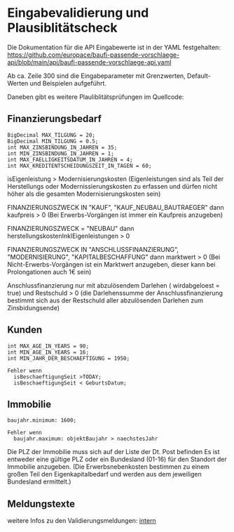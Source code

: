 # Eingabevalidierung und Plausiblitätscheck

Die Dokumentation für die API Eingabewerte ist in der YAML festgehalten:
https://github.com/europace/baufi-passende-vorschlaege-api/blob/main/api/baufi-passende-vorschlaege-api.yaml

Ab ca. Zeile 300 sind die Eingabeparameter mit Grenzwerten, Default-Werten und Beispielen aufgeführt.

Daneben gibt es weitere Plauliblitätsprüfungen im Quellcode:

## Finanzierungsbedarf
```
BigDecimal MAX_TILGUNG = 20;
BigDecimal MIN_TILGUNG = 0.5;
int MAX_ZINSBINDUNG_IN_JAHREN = 35;
int MIN_ZINSBINDUNG_IN_JAHREN = 1;
int MAX_FAELLIGKEITSDATUM_IN_JAHREN = 4;
int MAX_KREDITENTSCHEIDUNGSZEIT_IN_TAGEN = 60;
```
isEigenleistung > Modernisierungskosten 
(Eigenleistungen sind als Teil der Herstellungs oder Modernissierungskosten zu erfassen  und dürfen nicht höher als die gesamten Modernisierungskosten sein)

FINANZIERUNGSZWECK IN "KAUF", "KAUF_NEUBAU_BAUTRAEGER" dann kaufpreis > 0
(Bei Erwerbs-Vorgängen ist immer ein Kaufpreis anzugeben)

FINANZIERUNGSZWECK = "NEUBAU" dann herstellungskostenInklEigenleistungen > 0

FINANZIERUNGSZWECK IN "ANSCHLUSSFINANZIERUNG", "MODERNISIERUNG", "KAPITALBESCHAFFUNG" dann marktwert > 0 
(Bei Nicht-Erwerbs-Vorgängen ist ein Marktwert anzugeben, dieser kann bei Prolongationen auch 1€ sein)

Anschlussfinanzierung nur mit abzulösendem Darlehen ( wirdabgeloest = true) und Restschuld > 0
(die Darlehenssumme der Anschlussfinanzierung bestimmt sich aus der Restschuld aller abzulösenden Darlehen zum Zinsbidungsende)

## Kunden
```
int MAX_AGE_IN_YEARS = 90;
int MIN_AGE_IN_YEARS = 16;
int MIN_JAHR_DER_BESCHAEFTIGUNG = 1950;

Fehler wenn
  isBeschaeftigungSeit >TODAY;
  isBeschaeftigungSeit < GeburtsDatum;
```

## Immobilie
```
baujahr.minimum: 1600;

Fehler wenn
  baujahr.maximum: objektBaujahr > naechstesJahr
```
Die PLZ der Immobilie muss sich auf der Liste der Dt. Post befinden
Es ist entweder eine gültige PLZ oder ein Bundesland (01-16) für den Standort der Immobilie anzugeben.
(Die Erwerbsnebenkosten bestimmen zu einem großen Teil den Eigenkapitalbedarf und werden aus dem jeweiligen Bundesland ermittelt.)

## Meldungstexte
weitere Infos zu den Validierungsmeldungen:
[intern](https://github.com/europace/passende-vorschlaege-service/blob/main/src/main/resources/messages.properties)
